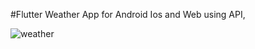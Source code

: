 #Flutter Weather App for Android Ios and Web using API,

 ![weather](https://github.com/Nomankhan65/Flutter_weather_app/assets/139708603/dca9391e-f7f4-48ec-aced-b40fdcaa7c70)

